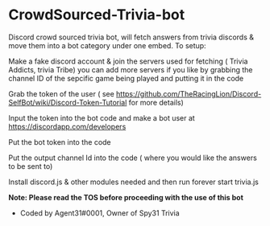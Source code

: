 # CrowdSourced-Trivia-bot
Discord crowd sourced trivia bot, will fetch answers from trivia discords &amp; move them into a bot category under one embed.
To setup:

Make a fake discord account & join the servers used for fetching ( Trivia Addicts, trivia Tribe) you can add more servers if you like by grabbing the channel ID of the sepcific game being played and putting it in the code

Grab the token of the user ( see https://github.com/TheRacingLion/Discord-SelfBot/wiki/Discord-Token-Tutorial for more details)

Input the token into the bot code and make a bot user at https://discordapp.com/developers

Put the bot token into the code 

Put the output channel Id into the code ( where you would like the answers to be sent to)

Install discord.js & other modules needed and then run forever start trivia.js

**Note: Please read the TOS before proceeding with the use of this bot**

- Coded by Agent31#0001, Owner of Spy31 Trivia
